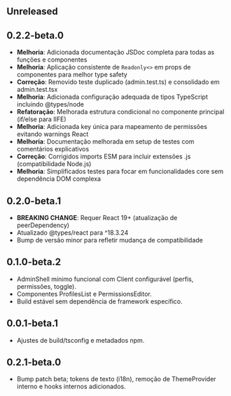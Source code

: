 ## Unreleased

## 0.2.2-beta.0

- **Melhoria**: Adicionada documentação JSDoc completa para todas as funções e componentes
- **Melhoria**: Aplicação consistente de `Readonly<>` em props de componentes para melhor type safety
- **Correção**: Removido teste duplicado (admin.test.ts) e consolidado em admin.test.tsx
- **Melhoria**: Adicionada configuração adequada de tipos TypeScript incluindo @types/node
- **Refatoração**: Melhorada estrutura condicional no componente principal (if/else para IIFE)
- **Melhoria**: Adicionada key única para mapeamento de permissões evitando warnings React
- **Melhoria**: Documentação melhorada em setup de testes com comentários explicativos
- **Correção**: Corrigidos imports ESM para incluir extensões .js (compatibilidade Node.js)
- **Melhoria**: Simplificados testes para focar em funcionalidades core sem dependência DOM complexa

## 0.2.0-beta.1

- **BREAKING CHANGE**: Requer React 19+ (atualização de peerDependency)
- Atualizado @types/react para ^18.3.24
- Bump de versão minor para refletir mudança de compatibilidade

## 0.1.0-beta.2

- AdminShell mínimo funcional com Client configurável (perfis, permissões, toggle).
- Componentes ProfilesList e PermissionsEditor.
- Build estável sem dependência de framework específico.

## 0.0.1-beta.1

- Ajustes de build/tsconfig e metadados npm.

## 0.2.1-beta.0

- Bump patch beta; tokens de texto (i18n), remoção de ThemeProvider interno e hooks internos adicionados.
